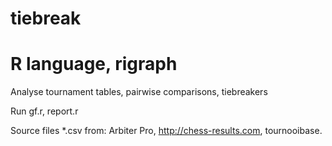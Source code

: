 # tiebreak
# R language, rigraph
Analyse tournament tables, pairwise comparisons, tiebreakers

Run gf.r, report.r

Source files *.csv from:
  Arbiter Pro,
  http://chess-results.com,
  tournooibase.
  
